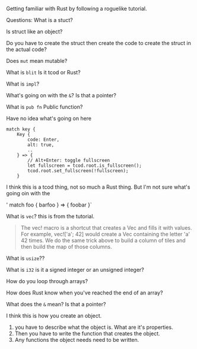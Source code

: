 Getting familiar with Rust by following a roguelike tutorial.

Questions:
    What is a stuct?
    
 Is struct like an object?
    
Do you have to create the struct then create the code to create the struct in the actual code?
    
Does `mut` mean mutable?
    
What is `blit` Is it tcod or Rust?
    
What is `impl`?
    
 What's going on with the `&`? Is that a pointer?
    
What is `pub fn` Public function?
    
Have no idea what's going on here



    match key {
        Key {
            code: Enter,
            alt: true,
            ..
        } => {
            // Alt+Enter: toggle fullscreen
            let fullscreen = tcod.root.is_fullscreen();
            tcod.root.set_fullscreen(!fullscreen);
        }





I think this is a tcod thing, not so much a Rust thing. But I'm not sure what's going oin with the 

   ' match foo {
    barfoo } =>
    { foobar }`



What is `vec`?
this is from the tutorial.

>The vec! macro is a shortcut that creates a Vec and fills it with values. For example, vec!['a'; 42] would create a Vec containing the letter 'a' 42 times. We do the same trick above to build a column of tiles and then build the map of those columns.



What is `usize`??

What is `i32` is it a signed integer or an unsigned integer?

How do you loop through arrays?

How does Rust know when you've reached the end of an array?

What does the `&` mean? Is that a pointer?


I think this is how you create an object.
1. you have to describe what the object is. What are it's properties.
2. Then you have to write the function that creates the object.
3. Any functions the object needs need to be written.
